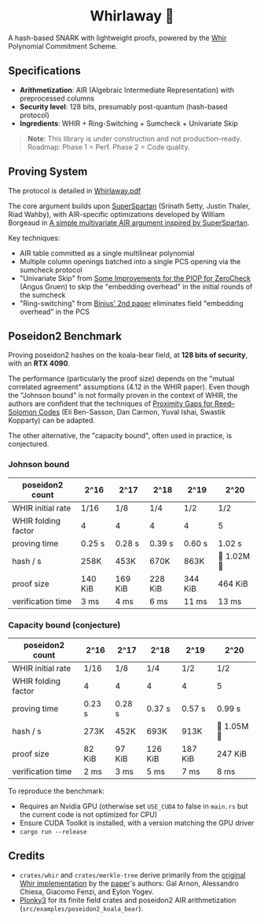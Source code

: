 <h1 align="center">Whirlaway 🐎</h1>

A hash-based SNARK with lightweight proofs, powered by the [Whir](https://eprint.iacr.org/2024/1586) Polynomial Commitment Scheme.

## Specifications

- **Arithmetization**: AIR (Algebraic Intermediate Representation) with preprocessed columns
- **Security level**: 128 bits, presumably post-quantum (hash-based protocol)
- **Ingredients**: WHIR + Ring-Switching + Sumcheck + Univariate Skip

> **Note**: This library is under construction and not production-ready. Roadmap: Phase 1 = Perf. Phase 2 = Code quality.

## Proving System

The protocol is detailed in [Whirlaway.pdf](Whirlaway.pdf)

The core argument builds upon [SuperSpartan](https://eprint.iacr.org/2023/552.pdf) (Srinath Setty, Justin Thaler, Riad Wahby), with AIR-specific optimizations developed by William Borgeaud in [A simple multivariate AIR argument inspired by SuperSpartan](https://solvable.group/posts/super-air/#fnref:1).

Key techniques:

- AIR table committed as a single multilinear polynomial
- Multiple column openings batched into a single PCS opening via the sumcheck protocol
- "Univariate Skip" from [Some Improvements for the PIOP for ZeroCheck](https://eprint.iacr.org/2024/108.pdf) (Angus Gruen) to skip the "embedding overhead" in the initial rounds of the sumcheck
- "Ring-switching" from [Binius' 2nd paper](https://eprint.iacr.org/2024/504.pdf) eliminates field "embedding overhead" in the PCS

## Poseidon2 Benchmark

Proving poseidon2 hashes on the koala-bear field, at **128 bits of security**, with an **RTX 4090**.

The performance (particularly the proof size) depends on the "mutual correlated agreement" assumptions (4.12 in the WHIR paper). Even though the "Johnson bound" is not formally proven in the context of WHIR, the authors are confident that the techniques of [Proximity Gaps for Reed–Solomon Codes](https://eprint.iacr.org/2020/654.pdf) (Eli Ben-Sasson, Dan Carmon, Yuval Ishai, Swastik Kopparty) can be adapted.

The other alternative, the "capacity bound", often used in practice, is conjectured.

### Johnson bound

| poseidon2 count     | 2^16    | 2^17    | 2^18    | 2^19    | 2^20        |
| ------------------- | ------- | ------- | ------- | ------- | ----------- |
| WHIR initial rate   | 1/16    | 1/8     | 1/4     | 1/2     | 1/2         |
| WHIR folding factor | 4       | 4       | 4       | 4       | 5           |
| proving time        | 0.25 s  | 0.28 s  | 0.39 s  | 0.60 s  | 1.02 s      |
| hash / s            | 258K    | 453K    | 670K    | 863K    | 🐎 1.02M 🐎 |
| proof size          | 140 KiB | 169 KiB | 228 KiB | 344 KiB | 464 KiB     |
| verification time   | 3 ms    | 4 ms    | 6 ms    | 11 ms   | 13 ms       |

### Capacity bound (conjecture)

| poseidon2 count     | 2^16   | 2^17   | 2^18    | 2^19    | 2^20        |
| ------------------- | ------ | ------ | ------- | ------- | ----------- |
| WHIR initial rate   | 1/16   | 1/8    | 1/4     | 1/2     | 1/2         |
| WHIR folding factor | 4      | 4      | 4       | 4       | 5           |
| proving time        | 0.23 s | 0.28 s | 0.37 s  | 0.57 s  | 0.99 s      |
| hash / s            | 273K   | 452K   | 693K    | 913K    | 🐎 1.05M 🐎 |
| proof size          | 82 KiB | 97 KiB | 126 KiB | 187 KiB | 247 KiB     |
| verification time   | 2 ms   | 3 ms   | 5 ms    | 7 ms    | 8 ms        |

To reproduce the benchmark:

- Requires an Nvidia GPU (otherwise set `USE_CUDA` to false in `main.rs` but the current code is not optimized for CPU)
- Ensure CUDA Toolkit is installed, with a version matching the GPU driver
- `cargo run --release`

## Credits

- `crates/whir` and `crates/merkle-tree` derive primarily from the [original Whir implementation](https://github.com/WizardOfMenlo/whir) by the [paper](https://eprint.iacr.org/2024/1586)'s authors: Gal Arnon, Alessandro Chiesa, Giacomo Fenzi, and Eylon Yogev.
- [Plonky3](https://github.com/Plonky3/Plonky3) for its finite field crates and poseidon2 AIR arithmetization (`src/examples/poseidon2_koala_bear`).
